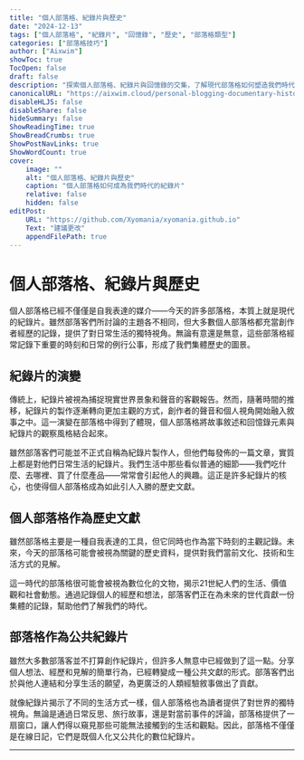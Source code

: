 ```yaml
---
title: "個人部落格、紀錄片與歷史"
date: "2024-12-13"
tags: ["個人部落格", "紀錄片", "回憶錄", "歷史", "部落格類型"]
categories: ["部落格技巧"]
author: ["Aixwim"]
showToc: true
TocOpen: false
draft: false
description: "探索個人部落格、紀錄片與回憶錄的交集，了解現代部落格如何塑造我們時代的歷史敘事。"
canonicalURL: "https://aixwim.cloud/personal-blogging-documentary-history"
disableHLJS: false
disableShare: false
hideSummary: false
ShowReadingTime: true
ShowBreadCrumbs: true
ShowPostNavLinks: true
ShowWordCount: true
cover:
    image: ""
    alt: "個人部落格、紀錄片與歷史"
    caption: "個人部落格如何成為我們時代的紀錄片"
    relative: false
    hidden: false
editPost:
    URL: "https://github.com/Xyomania/xyomania.github.io"
    Text: "建議更改"
    appendFilePath: true
---
```


# 個人部落格、紀錄片與歷史

個人部落格已經不僅僅是自我表達的媒介——今天的許多部落格，本質上就是現代的紀錄片。雖然部落客們所討論的主題各不相同，但大多數個人部落格都充當創作者經歷的記錄，提供了對日常生活的獨特視角。無論有意還是無意，這些部落格經常記錄下重要的時刻和日常的例行公事，形成了我們集體歷史的圖景。

## 紀錄片的演變

傳統上，紀錄片被視為捕捉現實世界景象和聲音的客觀報告。然而，隨著時間的推移，紀錄片的製作逐漸轉向更加主觀的方式，創作者的聲音和個人視角開始融入敘事之中。這一演變在部落格中得到了體現，個人部落格將故事敘述和回憶錄元素與紀錄片的觀察風格結合起來。

雖然部落客們可能並不正式自稱為紀錄片製作人，但他們每發佈的一篇文章，實質上都是對他們日常生活的紀錄片。我們生活中那些看似普通的細節——我們吃什麼、去哪裡、買了什麼產品——常常會引起他人的興趣。這正是許多紀錄片的核心，也使得個人部落格成為如此引人入勝的歷史文獻。

## 個人部落格作為歷史文獻

雖然部落格主要是一種自我表達的工具，但它同時也作為當下時刻的主觀記錄。未來，今天的部落格可能會被視為關鍵的歷史資料，提供對我們當前文化、技術和生活方式的見解。

這一時代的部落格很可能會被視為數位化的文物，揭示21世紀人們的生活、價值觀和社會動態。通過記錄個人的經歷和想法，部落客們正在為未來的世代貢獻一份集體的記錄，幫助他們了解我們的時代。

## 部落格作為公共紀錄片

雖然大多數部落客並不打算創作紀錄片，但許多人無意中已經做到了這一點。分享個人想法、經歷和見解的簡單行為，已經轉變成一種公共文獻的形式。部落客們出於與他人連結和分享生活的願望，為更廣泛的人類經驗敘事做出了貢獻。

就像紀錄片揭示了不同的生活方式一樣，個人部落格也為讀者提供了對世界的獨特視角。無論是通過日常反思、旅行故事，還是對當前事件的評論，部落格提供了一扇窗口，讓人們得以窺見那些可能無法接觸到的生活和觀點。因此，部落格不僅僅是在線日記，它們是既個人化又公共化的數位紀錄片。

---
